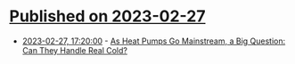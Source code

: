 # [Published on 2023-02-27](index.md)

* [2023-02-27, 17:20:00](https://science.slashdot.org/story/23/02/27/1432252/as-heat-pumps-go-mainstream-a-big-question-can-they-handle-real-cold?utm_source=rss1.0mainlinkanon&utm_medium=feed) - [As Heat Pumps Go Mainstream, a Big Question: Can They Handle Real Cold?](https://science.slashdot.org/story/23/02/27/1432252/as-heat-pumps-go-mainstream-a-big-question-can-they-handle-real-cold?utm_source=rss1.0mainlinkanon&utm_medium=feed)
